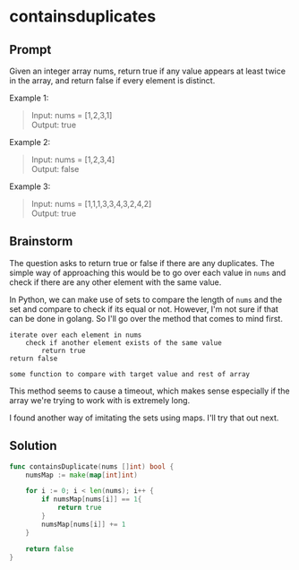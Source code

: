# containsduplicates

## Prompt

Given an integer array nums, return true if any value appears at least twice in the array, and return false if every element is distinct.

Example 1:
> Input: nums = [1,2,3,1]\
> Output: true

Example 2:
> Input: nums = [1,2,3,4]\
> Output: false

Example 3:
> Input: nums = [1,1,1,3,3,4,3,2,4,2]\
> Output: true

## Brainstorm

The question asks to return true or false if there are any duplicates. The simple way of approaching this would be to go over each value in `nums` and check if there are any other element with the same value. 

In Python, we can make use of sets to compare the length of `nums` and the set and compare to check if its equal or not. However, I'm not sure if that can be done in golang. So I'll go over the method that comes to mind first.

```pseudo
iterate over each element in nums
    check if another element exists of the same value
        return true
return false

some function to compare with target value and rest of array
```

This method seems to cause a timeout, which makes sense especially if the array we're trying to work with is extremely long.

I found another way of imitating the sets using maps. I'll try that out next.


## Solution
```go
func containsDuplicate(nums []int) bool {
    numsMap := make(map[int]int)

    for i := 0; i < len(nums); i++ {
        if numsMap[nums[i]] == 1{
            return true
        }
        numsMap[nums[i]] += 1
    }

    return false
}
```
